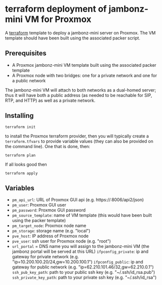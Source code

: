 # terraform deployment of jambonz-mini VM for Proxmox

A [terraform](https://www.terraform.io/) template to deploy a jambonz-mini server on Proxmox. The VM template should have been built using the associated packer script.

## Prerequisites
- A Proxmox jambonz-mini VM template built using the associated packer template
- A Proxmox node with two bridges: one for a private network and one for a public network

The jambonz-mini VM will attach to both networks as a dual-homed server; thus it will have both a public address (as needed to be reachable for SIP, RTP, and HTTP) as well as a private network.

## Installing

```
terraform init
```
to install the Proxmox terraform provider, then you will typically create a `terraform.tfvars` to provide variable values (they can also be provided on the command line).  One that is done, then:

```
terraform plan
```

If all looks good then

```
terraform apply
```

## Variables

- `pm_api_url`: URL of Proxmox GUI api (e.g. https://<your-ip>:8006/api2/json)
- `pm_user`: Proxmox GUI user
- `pm_password`: Proxmox GUI password
- `pm_source_template`: name of VM template (this would have been built using the packer template)
- `pm_target_node`: Proxmox node name
- `pm_storage`: storage name (e.g. "local")
- `pve_host`: IP address of Proxmox node
- `pve_user`: ssh user for Proxmox node (e.g. "root")
- `url_portal` = DNS name you will assign to the jambonz-mini VM (the jambonz portal will be served at this URL)
`ifpconfig_private`: ip and gateway for private network (e.g. "ip=10.200.100.20/24,gw=10.200.100.1")
`ifpconfig_public`: ip and gateway for public network (e.g. "ip=62.210.101.46/32,gw=62.210.0.1")
`ssh_pub_key_path`: path to your public ssh key (e.g. "~/.ssh/id_rsa.pub")
`ssh_private_key_path`: path to your private ssh key (e.g. "~/.ssh/id_rsa")